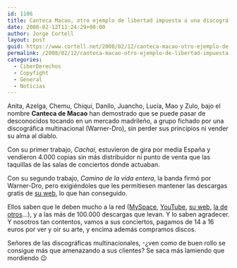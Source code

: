 ```yaml
---
id: 1106
title: Canteca Macao, otro ejemplo de libertad impuesta a una discográfica
date: 2008-02-12T11:24:29+00:00
author: Jorge Cortell
layout: post
guid: https://www.cortell.net/2008/02/12/canteca-macao-otro-ejemplo-de-libertad-impuesta-a-una-discografica/
permalink: /2008/02/12/canteca-macao-otro-ejemplo-de-libertad-impuesta-a-una-discografica/
categories:
  - CiberDerechos
  - Copyfight
  - General
  - Noticias
---
```

Anita, Azelga, Chemu, Chiqui, Danilo, Juancho, Lucí­a, Mao y Zulo, bajo el nombre **Canteca de Macao** han demostrado que se puede pasar de desconocidos tocando en un mercado madrileño, a grupo fichado por una discográfica multinacional (Warner-Dro), sin perder sus principios ni vender su alma al diablo.

Con su primer trabajo, _Cachai_, estuvieron de gira por media España y vendieron 4.000 copias sin más distribuidor ni punto de venta que las taquillas de las salas de conciertos donde actuaban.

Con su segundo trabajo, _Camino de la vida entera_, la banda firmó por Warner-Dro, pero exigiéndoles que les permitiesen mantener las descargas gratis de <a target="_blank" title="Web oficial de Canteca" href="https://www.cantecademacao.org/">su web</a>, lo que han conseguido.

Ellos saben que le deben mucho a la red (<a target="_blank" title="Canteca en MySpace" href="https://www.myspace.com/cantecademacao">MySpace</a>, <a target="_blank" title="Canteca en YouTube" href="https://www.youtube.com/watch?v=rc9URKOjV3A">YouTube</a>, <a target="_blank" title="Web oficial de Canteca" href="https://www.cantecademacao.org/">su web</a>, <a target="_blank" title="Canteca en La Mundial" href="https://www.lamundial.net/home.php?pg=bytheface&band=canteca">la de otros</a>...), y a las más de 100.000 descargas que levan. Y lo saben agradecer. Y nosotros tan contentos, vamos a sus conciertos, pagamos de 14 a 16 euros por ver y oir su arte, y encima además compramos discos.

Señores de las discográficas multinacionales, -¿ven como de buen rollo se consigue más que amenazando a sus clientes? Se saca más lamiendo que mordiendo 😉